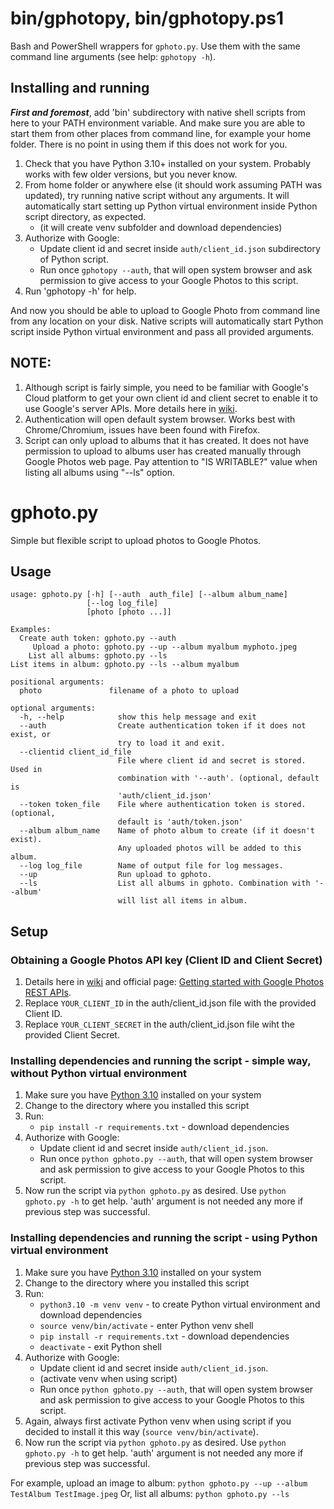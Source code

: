 # bin/gphotopy, bin/gphotopy.ps1
Bash and PowerShell wrappers for `gphoto.py`. Use them with the same command line arguments (see help: `gphotopy -h`).

## Installing and running
***First and foremost***, add 'bin' subdirectory with native shell scripts from here to your PATH environment variable. And make sure you are able to start them from other places from command line, for example your home folder. There is no point in using them if this does not work for you.

1. Check that you have Python 3.10+ installed on your system. Probably works with few older versions, but you never know.
2. From home folder or anywhere else (it should work assuming PATH was updated), try running native script without any arguments. It will automatically start setting up Python virtual environment inside Python script directory, as expected.
   - (it will create venv subfolder and download dependencies)
3. Authorize with Google:
   - Update client id and secret inside `auth/client_id.json` subdirectory of Python script.
   - Run once `gphotopy --auth`, that will open system browser and ask permission to give access to your Google Photos to this script.
4. Run 'gphotopy -h' for help.

And now you should be able to upload to Google Photo from command line from any location on your disk. Native scripts will automatically start Python script inside Python virtual environment and pass all provided arguments.

## NOTE:
1. Although script is fairly simple, you need to be familiar with Google's Cloud platform to get your own client id and client secret to enable it to use Google's server APIs. More details here in [wiki](https://github.com/kalabic/gphotos-upload-py3/wiki#google-photos-api-prerequisites).
2. Authentication will open default system browser. Works best with Chrome/Chromium, issues have been found with Firefox.
3. Script can only upload to albums that it has created. It does not have permission to upload to albums user has created manually through Google Photos web page. Pay attention to "IS WRITABLE?" value when listing all albums using "--ls" option.

# gphoto.py
Simple but flexible script to upload photos to Google Photos.

## Usage 

```
usage: gphoto.py [-h] [--auth  auth_file] [--album album_name]
                 [--log log_file]
                 [photo [photo ...]]

Examples:
  Create auth token: gphoto.py --auth
     Upload a photo: gphoto.py --up --album myalbum myphoto.jpeg
    List all albums: gphoto.py --ls
List items in album: gphoto.py --ls --album myalbum

positional arguments:
  photo               filename of a photo to upload

optional arguments:
  -h, --help            show this help message and exit
  --auth                Create authentication token if it does not exist, or
                        try to load it and exit.
  --clientid client_id_file
                        File where client id and secret is stored. Used in
                        combination with '--auth'. (optional, default is
                        'auth/client_id.json'
  --token token_file    File where authentication token is stored. (optional,
                        default is 'auth/token.json'
  --album album_name    Name of photo album to create (if it doesn't exist).
                        Any uploaded photos will be added to this album.
  --log log_file        Name of output file for log messages.
  --up                  Run upload to gphoto.
  --ls                  List all albums in gphoto. Combination with '--album'
                        will list all items in album.
```

## Setup

### Obtaining a Google Photos API key (Client ID and Client Secret)

1. Details here in [wiki](https://github.com/kalabic/gphotos-upload-py3/wiki#google-photos-api-prerequisites) and official page: [Getting started with Google Photos REST APIs](https://developers.google.com/photos/library/guides/get-started).
2. Replace `YOUR_CLIENT_ID` in the auth/client_id.json file with the provided Client ID.
3. Replace `YOUR_CLIENT_SECRET` in the auth/client_id.json file wiht the provided Client Secret.

### Installing dependencies and running the script - simple way, without Python virtual environment

1. Make sure you have [Python 3.10](https://www.python.org/downloads/) installed on your system
2. Change to the directory where you installed this script
3. Run:
   - `pip install -r requirements.txt` - download dependencies
4. Authorize with Google:
   - Update client id and secret inside `auth/client_id.json`.
   - Run once `python gphoto.py --auth`, that will open system browser and ask permission to give access to your Google Photos to this script.
5. Now run the script via `python gphoto.py` as desired. Use `python gphoto.py -h` to get help. 'auth' argument is not needed any more if previous step was successful.

### Installing dependencies and running the script - using Python virtual environment

1. Make sure you have [Python 3.10](https://www.python.org/downloads/) installed on your system
2. Change to the directory where you installed this script
3. Run:
   - `python3.10 -m venv venv` - to create Python virtual environment and download dependencies
   - `source venv/bin/activate` - enter Python venv shell
   - `pip install -r requirements.txt` - download dependencies
   - `deactivate` - exit Python shell
4. Authorize with Google:
   - Update client id and secret inside `auth/client_id.json`.
   - (activate venv when using script)
   - Run once `python gphoto.py --auth`, that will open system browser and ask permission to give access to your Google Photos to this script.
5. Again, always first activate Python venv when using script if you decided to install it this way (`source venv/bin/activate`).
6. Now run the script via `python gphoto.py` as desired. Use `python gphoto.py -h` to get help. 'auth' argument is not needed any more if previous step was successful.

For example, upload an image to album: `python gphoto.py --up --album TestAlbum TestImage.jpeg`
Or, list all albums: `python gphoto.py --ls`
